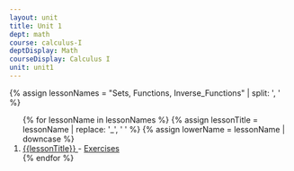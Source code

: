 ```yaml
---
layout: unit
title: Unit 1
dept: math
course: calculus-I
deptDisplay: Math
courseDisplay: Calculus I
unit: unit1
---
```


{% assign lessonNames = "Sets, Functions, Inverse_Functions" | split: ', ' %}

<ol>
{% for lessonName in lessonNames %}
{% assign lessonTitle = lessonName | replace:  '_', ' ' %}
{% assign lowerName = lessonName | downcase %}
<li> <a class = "page-link" href = "{{ lowerName | prepend: units[unitIndex] | prepend: current_page.permalink }}"> {{lessonTitle}} </a> - <a class = "page-link" href = "{{ lowerName | prepend: units[unitIndex] | prepend: current_page.permalink | append: "-exercises" }}"> Exercises </a> </li>
{% endfor %}
</ol>
